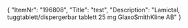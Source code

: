{
  "ItemNr": "196808",
  "Title": "test",
  "Description": "Lamictal, tuggtablett/dispergerbar tablett 25 mg GlaxoSmithKline AB"
}